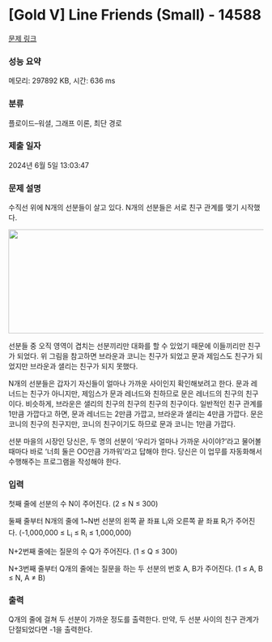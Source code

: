 # [Gold V] Line Friends (Small) - 14588 

[문제 링크](https://www.acmicpc.net/problem/14588) 

### 성능 요약

메모리: 297892 KB, 시간: 636 ms

### 분류

플로이드–워셜, 그래프 이론, 최단 경로

### 제출 일자

2024년 6월 5일 13:03:47

### 문제 설명

<p>수직선 위에 N개의 선분들이 살고 있다. N개의 선분들은 서로 친구 관계를 맺기 시작했다.</p>

<p style="text-align: center;"><img alt="" src="https://onlinejudgeimages.s3-ap-northeast-1.amazonaws.com/problem/14588/line_friends.png" style="height:205px; width:942px"></p>

<p>선분들 중 오직 영역이 겹치는 선분끼리만 대화를 할 수 있었기 때문에 이들끼리만 친구가 되었다. 위 그림을 참고하면 브라운과 코니는 친구가 되었고 문과 제임스도 친구가 되었지만 브라운과 샐리는 친구가 되지 못했다.</p>

<p>N개의 선분들은 갑자기 자신들이 얼마나 가까운 사이인지 확인해보려고 한다. 문과 레너드는 친구가 아니지만, 제임스가 문과 레너드와 친하므로 문은 레너드의 친구의 친구이다. 비슷하게, 브라운은 샐리의 친구의 친구의 친구의 친구이다. 일반적인 친구 관계를 1만큼 가깝다고 하면, 문과 레너드는 2만큼 가깝고, 브라운과 샐리는 4만큼 가깝다. 문은 코니의 친구의 친구지만, 코니의 친구이기도 하므로 문과 코니는 1만큼 가깝다.</p>

<p>선분 마을의 시장인 당신은, 두 명의 선분이 ‘우리가 얼마나 가까운 사이야?’라고 물어볼 때마다 바로 ‘너희 둘은 OO만큼 가까워’라고 답해야 한다. 당신은 이 업무를 자동화해서 수행해주는 프로그램을 작성해야 한다.</p>

### 입력 

 <p>첫째 줄에 선분의 수 N이 주어진다. (2 ≤ N ≤ 300)</p>

<p>둘째 줄부터 N개의 줄에 1~N번 선분의 왼쪽 끝 좌표 L<sub>i</sub>와 오른쪽 끝 좌표 R<sub>i</sub>가 주어진다. (-1,000,000 ≤ L<sub>i</sub> ≤ R<sub>i</sub> ≤ 1,000,000)</p>

<p>N+2번째 줄에는 질문의 수 Q가 주어진다. (1 ≤ Q ≤ 300)</p>

<p>N+3번째 줄부터 Q개의 줄에는 질문을 하는 두 선분의 번호 A, B가 주어진다. (1 ≤ A, B ≤ N, A ≠ B)</p>

### 출력 

 <p>Q개의 줄에 걸쳐 두 선분이 가까운 정도를 출력한다. 만약, 두 선분 사이의 친구 관계가 단절되었다면 -1을 출력한다.</p>

